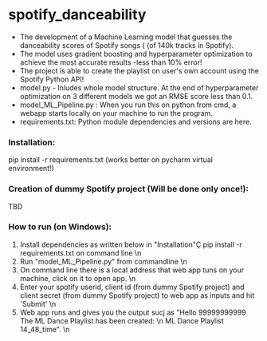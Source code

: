 # spotify_danceability
- The development of a Machine Learning model that guesses the danceability scores of Spotify songs ( (of 140k tracks in Spotify). 
- The model uses gradient boosting and hyperparameter optimization to achieve the most accurate results -less than 10% error!
- The project is able to create the playlist on user's own account using the Spotify Python API!
- model.py - Inludes whole model structure. At the end of hyperparameter optimization on 3 different models we got an RMSE score less than 0.1.
- model_ML_Pipeline.py : When you run this on python from cmd, a webapp starts locally on your machine to run the program.
- requirements.txt: Python module dependencies and versions are here.

### Installation:
  pip install -r requirements.txt (works better on pycharm virtual environment!)

### Creation of dummy Spotify project (Will be done only once!):
  TBD
  
### How to run (on Windows):
  1. Install dependencies as written below in "Installation"Ç
     pip install -r requirements.txt on command line \n
  2. Run "model_ML_Pipeline.py" from commandline \n
  3. On command line there is a local address that web app tuns on your machine, click on it to open app. \n
  4. Enter your spotify userid, client id (from dummy Spotify project) and client secret (from dummy Spotify project) to web app as inputs and hit 'Submit' \n
  5. Web app runs and gives you the output sucj as "Hello 99999999999 The ML Dance Playlist has been created:  \n
	ML Dance Playlist 14_48_time". \n
